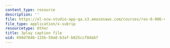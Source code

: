 ```yaml
---
content_type: resource
description: ''
file: https://ol-ocw-studio-app-qa.s3.amazonaws.com/courses/res-6-006-video-demonstrations-in-lasers-and-optics-spring-2008/698d7846125b59a0b3afb825ccf8dab7_uzXLhTW9wWQ.vtt
file_type: application/x-subrip
resourcetype: Other
title: 3play caption file
uid: 698d7846-125b-59a0-b3af-b825ccf8dab7
---
```

